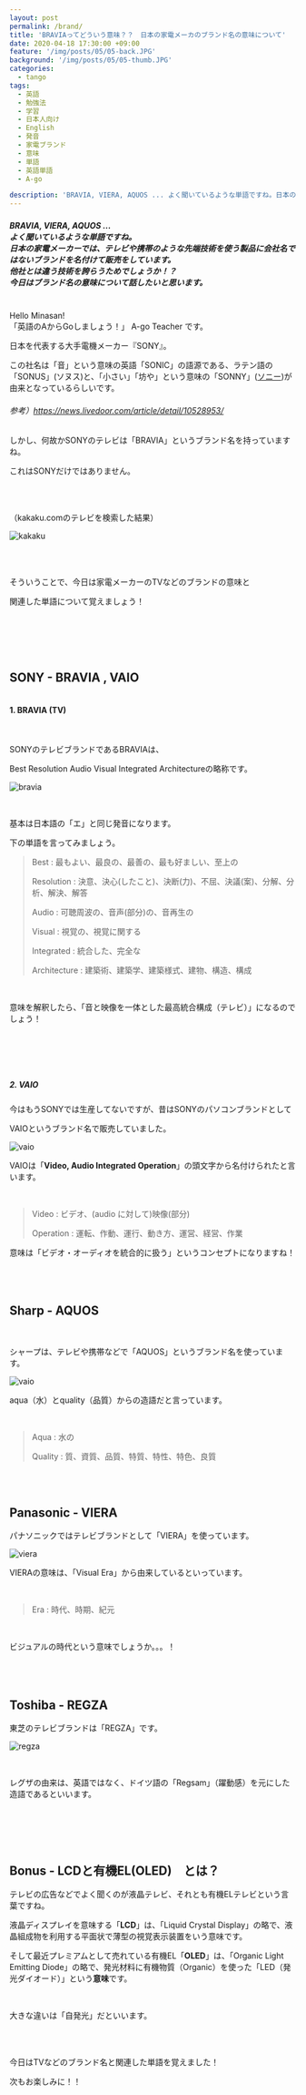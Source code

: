 ```yaml
---
layout: post
permalink: /brand/
title: 'BRAVIAってどういう意味？？　日本の家電メーカのブランド名の意味について'
date: 2020-04-18 17:30:00 +09:00
feature: '/img/posts/05/05-back.JPG'
background: '/img/posts/05/05-thumb.JPG'
categories:
  - tango
tags:
  - 英語
  - 勉強法
  - 学習
  - 日本人向け
  - English
  - 発音
  - 家電ブランド
  - 意味
  - 単語
  - 英語単語
  - A-go

description: 'BRAVIA, VIERA, AQUOS ... よく聞いているような単語ですね。日本の家電メーカーでは、テレビや携帯のような先端技術を使う製品に会社名ではないブランドを名付けて販売をしています。他社とは違う技術を誇らうためでしょうか！？　今日はブランド名の意味について話したいと思います。'
---
```


##### BRAVIA, VIERA, AQUOS ... 　<br>よく聞いているような単語ですね。<br>日本の家電メーカーでは、テレビや携帯のような先端技術を使う製品に会社名ではないブランドを名付けて販売をしています。<br>他社とは違う技術を誇らうためでしょうか！？　<br>今日はブランド名の意味について話したいと思います。<br><br>



Hello Minasan!  <br>
「英語のAからGoしましょう！」 A-go Teacher です。<br>



日本を代表する大手電機メーカー『SONY』。

この社名は「音」という意味の英語「SONIC」の語源である、ラテン語の「SONUS」(ソヌス)と、「小さい」「坊や」という意味の「SONNY」([ソニー](https://news.livedoor.com/topics/keyword/310/))が由来となっているらしいです。

###### 参考）https://news.livedoor.com/article/detail/10528953/



しかし、何故かSONYのテレビは「BRAVIA」というブランド名を持っていますね。

これはSONYだけではありません。

<br><br>

（kakaku.comのテレビを検索した結果）

 ![kakaku](/img/posts/05/kakaku.JPG)

<br><br>

そういうことで、今日は家電メーカーのTVなどのブランドの意味と

関連した単語について覚えましょう！





<br><br><br><br>







## SONY - BRAVIA , VAIO

#### <br>1. BRAVIA (TV)



<br>

SONYのテレビブランドであるBRAVIAは、

Best Resolution Audio Visual Integrated Architectureの略称です。<br>

![bravia](/img/posts/05/bravia.JPG)<br>

<br>





基本は日本語の「エ」と同じ発音になります。

下の単語を言ってみましょう。



> Best : 最もよい、最良の、最善の、最も好ましい、至上の
>
> Resolution : 決意、決心(したこと)、決断(力)、不屈、決議(案)、分解、分析、解決、解答
>
> Audio : 可聴周波の、音声(部分)の、音再生の
>
> Visual : 視覚の、視覚に関する
>
> Integrated : 統合した、完全な
>
> Architecture : 建築術、建築学、建築様式、建物、構造、構成

<br>

意味を解釈したら、「音と映像を一体とした最高統合構成（テレビ）」になるのでしょう！



<br>

<br><br>

##### 2. VAIO

今はもうSONYでは生産してないですが、昔はSONYのパソコンブランドとして

VAIOというブランド名で販売していました。<br>

![vaio](/img/posts/05/vaio.JPG)<br>

VAIOは「**Video, Audio Integrated Operation**」の頭文字から名付けられたと言います。

<br>

> Video : ビデオ、(audio に対して)映像(部分) 
>
> Operation : 運転、作動、運行、動き方、運営、経営、作業<br>



意味は「ビデオ・オーディオを統合的に扱う」というコンセプトになりますね！<br><br><br><br>





## Sharp - AQUOS

<br>

シャープは、テレビや携帯などで「AQUOS」というブランド名を使っています。<br>

![vaio](/img/posts/05/aquos.JPG)<br>

aqua（水）とquality（品質）からの造語だと言っています。<br>

<br>

> Aqua : 水の 
>
> Quality : 質、資質、品質、特質、特性、特色、良質

<br><br>

## Panasonic - VIERA

パナソニックではテレビブランドとして「VIERA」を使っています。

![viera](/img/posts/05/viera.JPG)

VIERAの意味は、「Visual Era」から由来しているといっています。

<br>

> Era : 時代、時期、紀元

<br>

ビジュアルの時代という意味でしょうか。。。！<br><br><br><br>



## Toshiba - REGZA

東芝のテレビブランドは「REGZA」です。<br>

![regza](/img/posts/05/regza.JPG)

<br>

 レグザの由来は、英語ではなく、ドイツ語の「Regsam」（躍動感）を元にした造語であるといいます。

<br>

<br><br>



## Bonus - LCDと有機EL(OLED)　とは？

テレビの広告などでよく聞くのが液晶テレビ、それとも有機ELテレビという言葉ですね。

液晶ディスプレイを意味する「**LCD**」は、「Liquid Crystal Display」の略で、液晶組成物を利用する平面状で薄型の視覚表示装置をいう意味です。<br>





そして最近プレミアムとして売れている有機EL「**OLED**」は、「Organic Light Emitting Diode」の略で、発光材料に有機物質（Organic）を使った「LED（発光ダイオード）」という**意味**です。<br>

<br>



大きな違いは「自発光」だといいます。



<br><br>

今日はTVなどのブランド名と関連した単語を覚えました！

次もお楽しみに！！

